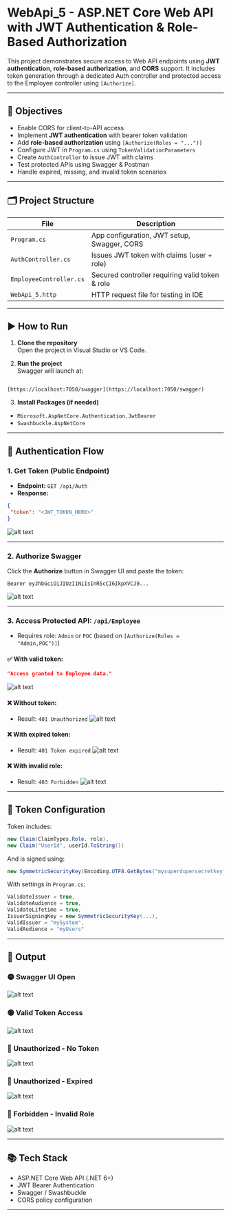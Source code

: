 
# WebApi_5 - ASP.NET Core Web API with JWT Authentication & Role-Based Authorization

This project demonstrates secure access to Web API endpoints using **JWT authentication**, **role-based authorization**, and **CORS** support. It includes token generation through a dedicated Auth controller and protected access to the Employee controller using `[Authorize]`.

---

## 🧠 Objectives

- Enable CORS for client-to-API access
- Implement **JWT authentication** with bearer token validation
- Add **role-based authorization** using `[Authorize(Roles = "...")]`
- Configure JWT in `Program.cs` using `TokenValidationParameters`
- Create `AuthController` to issue JWT with claims
- Test protected APIs using Swagger & Postman
- Handle expired, missing, and invalid token scenarios

---

## 🗂️ Project Structure

| File                    | Description                                     |
|-------------------------|-------------------------------------------------|
| `Program.cs`            | App configuration, JWT setup, Swagger, CORS     |
| `AuthController.cs`     | Issues JWT token with claims (user + role)      |
| `EmployeeController.cs` | Secured controller requiring valid token & role |
| `WebApi_5.http`         | HTTP request file for testing in IDE            |

---

## ▶️ How to Run

1. **Clone the repository**  
   Open the project in Visual Studio or VS Code.

2. **Run the project**  
   Swagger will launch at:  
```

[https://localhost:7050/swagger](https://localhost:7050/swagger)

````

3. **Install Packages (if needed)**
- `Microsoft.AspNetCore.Authentication.JwtBearer`
- `Swashbuckle.AspNetCore`

---

## 🔐 Authentication Flow

### 1. **Get Token** (Public Endpoint)
- **Endpoint:** `GET /api/Auth`
- **Response:**
```json
{
 "token": "<JWT_TOKEN_HERE>"
}
````

![alt text](Outputs\swagger-auth1.png)

---

### 2. **Authorize Swagger**

Click the **Authorize** button in Swagger UI and paste the token:

```
Bearer eyJhbGciOiJIUzI1NiIsInR5cCI6IkpXVCJ9...
```

![alt text](Outputs\swagger-authrize.png)

---

### 3. **Access Protected API: `/api/Employee`**

* Requires role: `Admin` or `POC` (based on `[Authorize(Roles = "Admin,POC")]`)

#### ✅ With valid token:

```json
"Access granted to Employee data."
```

![alt text](Outputs\swagger-employee.png)

#### ❌ Without token:

* Result: `401 Unauthorized`
  ![alt text](Outputs\swagger-empl-401.png)

#### ❌ With expired token:

* Result: `401 Token expired`
  ![alt text](Outputs\swagger-emp-401.png)

#### ❌ With invalid role:

* Result: `403 Forbidden`
  ![alt text](Outputs\swagger-employee-403.png)

---

## 🔑 Token Configuration

Token includes:

```csharp
new Claim(ClaimTypes.Role, role),
new Claim("UserId", userId.ToString())
```

And is signed using:

```csharp
new SymmetricSecurityKey(Encoding.UTF8.GetBytes("mysuperdupersecretkeyforjwt123456"))
```

With settings in `Program.cs`:

```csharp
ValidateIssuer = true,
ValidateAudience = true,
ValidateLifetime = true,
IssuerSigningKey = new SymmetricSecurityKey(...),
ValidIssuer = "mySystem",
ValidAudience = "myUsers"
```

---

## 🧪 Output

### 🟡 Swagger UI Open

![alt text](Outputs\swagger-ui.png)

### 🟢 Valid Token Access

![alt text](Outputs\swagger-employee.png)

### 🔴 Unauthorized - No Token

![alt text](Outputs\swagger-empl-401.png)

### 🔴 Unauthorized - Expired

![alt text](Outputs\swagger-emp-401.png)

### 🔴 Forbidden - Invalid Role

![alt text](Outputs\swagger-employee-403.png)

---

## 📚 Tech Stack

* ASP.NET Core Web API (.NET 6+)
* JWT Bearer Authentication
* Swagger / Swashbuckle
* CORS policy configuration

---
